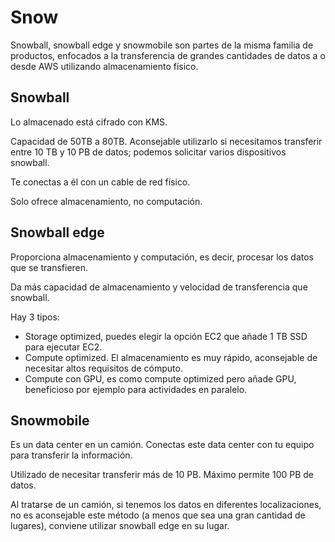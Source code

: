 # Snow

Snowball, snowball edge y snowmobile son partes de la misma familia de productos, enfocados a la transferencia de grandes cantidades de datos a o desde AWS utilizando almacenamiento físico.

## Snowball

Lo almacenado está cifrado con KMS.

Capacidad de 50TB a 80TB. Aconsejable utilizarlo si necesitamos transferir entre 10 TB y 10 PB de datos; podemos solicitar varios dispositivos snowball.

Te conectas a él con un cable de red físico.

Solo ofrece almacenamiento, no computación.

## Snowball edge

Proporciona almacenamiento y computación, es decir, procesar los datos que se transfieren.

Da más capacidad de almacenamiento y velocidad de transferencia que snowball.

Hay 3 tipos:

- Storage optimized, puedes elegir la opción EC2 que añade 1 TB SSD para ejecutar EC2.
- Compute optimized. El almacenamiento es muy rápido, aconsejable de necesitar altos requisitos de cómputo.
- Compute con GPU, es como compute optimized pero añade GPU, beneficioso por ejemplo para actividades en paralelo.

## Snowmobile

Es un data center en un camión. Conectas este data center con tu equipo para transferir la información.

Utilizado de necesitar transferir más de 10 PB. Máximo permite 100 PB de datos.

Al tratarse de un camión, si tenemos los datos en diferentes localizaciones, no es aconsejable este método (a menos que sea una gran cantidad de lugares), conviene utilizar snowball edge en su lugar.
